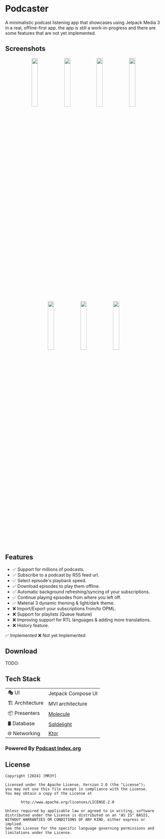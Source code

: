 # Podcaster

A minimalistic podcast listening app that showcases using Jetpack Media 3 in a real, offline-first app.
the app is still a work-in-progress and there are some features that are not yet implemented.

## Screenshots
<p align="center">
  <img src="https://github.com/mr3y-the-programmer/Podcaster/assets/26522145/5eb58fb3-0904-4e9a-a294-ca64e4aeec92" width="20%" />
  <img src="https://github.com/mr3y-the-programmer/Podcaster/assets/26522145/9a73ad83-c9f4-4ef5-a167-45df071a9fea" width="20%" />
  <img src="https://github.com/mr3y-the-programmer/Podcaster/assets/26522145/a3705145-d61d-4071-929b-ef33009b8a93" width="20%" />
  <img src="https://github.com/mr3y-the-programmer/Podcaster/assets/26522145/6ab62293-0ae7-49b2-995e-c06e83fcd94e" width="20%" />
  <img src="https://github.com/mr3y-the-programmer/Podcaster/assets/26522145/cd68c175-224f-4383-9499-f4b252e747bb" width="20%" />
  <img src="https://github.com/mr3y-the-programmer/Podcaster/assets/26522145/7df5effd-04ff-44a7-a104-55b86c217f41" width="20%" />
  <img src="https://github.com/mr3y-the-programmer/Podcaster/assets/26522145/54c0b002-f4dd-4fea-b7a6-50f7ce116db3" width="20%" />
</p>

## Features
- ✅ Support for millions of podcasts.
- ✅ Subscribe to a podcast by RSS feed url.
- ✅ Select episode's playback speed.
- ✅ Download episodes to play them offline.
- ✅ Automatic background refreshing/syncing of your subscriptions.
- ✅ Continue playing episodes from where you left off.
- ✅ Material 3 dynamic theming & light/dark theme.
- ❌ Import/Export your subscriptions from/to OPML.
- ❌ Support for playlists (Queue feature)
- ❌ Improving support for RTL languages & adding more translations.
- ❌ History feature.


✅ Implemented     ❌ Not yet Implemented

## Download
TODO:

## Tech Stack
|                 |                                                |
|-----------------|------------------------------------------------|
| 🎭 UI           | Jetpack Compose UI                             |
| 🏗️ Architecture | MVI architecture                               |
| 📦 Presenters   | [Molecule](https://github.com/cashapp/molecule)                                   |
| 🛢 Database     | [Sqldelight](https://github.com/cashapp/sqldelight) |
| 🌐 Networking   | [Ktor](https://github.com/ktorio/ktor) |

### Powered By [Podcast Index.org](https://podcastindex-org.github.io/)

## License
```
Copyright [2024] [MR3Y]

Licensed under the Apache License, Version 2.0 (the "License");
you may not use this file except in compliance with the License.
You may obtain a copy of the License at

       http://www.apache.org/licenses/LICENSE-2.0

Unless required by applicable law or agreed to in writing, software
distributed under the License is distributed on an "AS IS" BASIS,
WITHOUT WARRANTIES OR CONDITIONS OF ANY KIND, either express or implied.
See the License for the specific language governing permissions and
limitations under the License.
```
